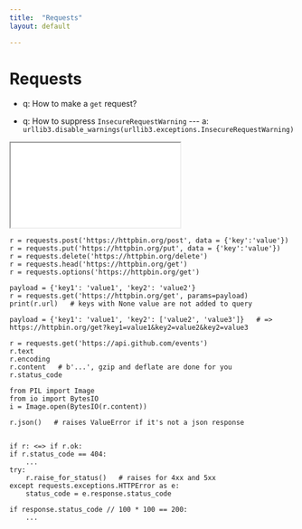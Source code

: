 ```yaml
---
title:  "Requests"
layout: default

---
```


# Requests

- q: How to make a `get` request?

- q: How to suppress `InsecureRequestWarning` --- a: `urllib3.disable_warnings(urllib3.exceptions.InsecureRequestWarning)`

<iframe class="autoresize nodisplay superlearn-iframe" src="{{ site.superlearn_url }}/ht/asdf2?deckname=python -- flask">
    <p>Your browser does not support iframes.</p>
</iframe>



```
r = requests.post('https://httpbin.org/post', data = {'key':'value'})
r = requests.put('https://httpbin.org/put', data = {'key':'value'})
r = requests.delete('https://httpbin.org/delete')
r = requests.head('https://httpbin.org/get')
r = requests.options('https://httpbin.org/get')

payload = {'key1': 'value1', 'key2': 'value2'}
r = requests.get('https://httpbin.org/get', params=payload)
print(r.url)   # keys with None value are not added to query

payload = {'key1': 'value1', 'key2': ['value2', 'value3']}   # => https://httpbin.org/get?key1=value1&key2=value2&key2=value3

r = requests.get('https://api.github.com/events')
r.text
r.encoding
r.content   # b'...', gzip and deflate are done for you
r.status_code

from PIL import Image
from io import BytesIO
i = Image.open(BytesIO(r.content))

r.json()   # raises ValueError if it's not a json response


if r: <=> if r.ok:
if r.status_code == 404:
    ...
try:
    r.raise_for_status()   # raises for 4xx and 5xx
except requests.exceptions.HTTPError as e:
    status_code = e.response.status_code
    
if response.status_code // 100 * 100 == 200:
    ...
```
